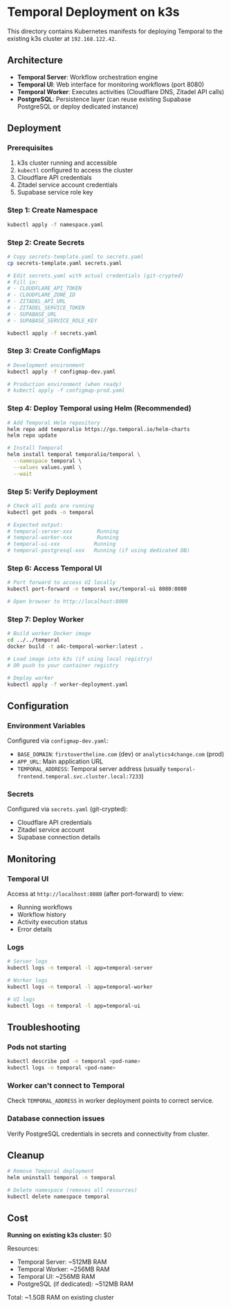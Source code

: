 # Temporal Deployment on k3s

This directory contains Kubernetes manifests for deploying Temporal to the existing k3s cluster at `192.168.122.42`.

## Architecture

- **Temporal Server**: Workflow orchestration engine
- **Temporal UI**: Web interface for monitoring workflows (port 8080)
- **Temporal Worker**: Executes activities (Cloudflare DNS, Zitadel API calls)
- **PostgreSQL**: Persistence layer (can reuse existing Supabase PostgreSQL or deploy dedicated instance)

## Deployment

### Prerequisites

1. k3s cluster running and accessible
2. `kubectl` configured to access the cluster
3. Cloudflare API credentials
4. Zitadel service account credentials
5. Supabase service role key

### Step 1: Create Namespace

```bash
kubectl apply -f namespace.yaml
```

### Step 2: Create Secrets

```bash
# Copy secrets-template.yaml to secrets.yaml
cp secrets-template.yaml secrets.yaml

# Edit secrets.yaml with actual credentials (git-crypted)
# Fill in:
# - CLOUDFLARE_API_TOKEN
# - CLOUDFLARE_ZONE_ID
# - ZITADEL_API_URL
# - ZITADEL_SERVICE_TOKEN
# - SUPABASE_URL
# - SUPABASE_SERVICE_ROLE_KEY

kubectl apply -f secrets.yaml
```

### Step 3: Create ConfigMaps

```bash
# Development environment
kubectl apply -f configmap-dev.yaml

# Production environment (when ready)
# kubectl apply -f configmap-prod.yaml
```

### Step 4: Deploy Temporal using Helm (Recommended)

```bash
# Add Temporal Helm repository
helm repo add temporalio https://go.temporal.io/helm-charts
helm repo update

# Install Temporal
helm install temporal temporalio/temporal \
  --namespace temporal \
  --values values.yaml \
  --wait
```

### Step 5: Verify Deployment

```bash
# Check all pods are running
kubectl get pods -n temporal

# Expected output:
# temporal-server-xxx        Running
# temporal-worker-xxx        Running
# temporal-ui-xxx           Running
# temporal-postgresql-xxx   Running (if using dedicated DB)
```

### Step 6: Access Temporal UI

```bash
# Port forward to access UI locally
kubectl port-forward -n temporal svc/temporal-ui 8080:8080

# Open browser to http://localhost:8080
```

### Step 7: Deploy Worker

```bash
# Build worker Docker image
cd ../../temporal
docker build -t a4c-temporal-worker:latest .

# Load image into k3s (if using local registry)
# OR push to your container registry

# Deploy worker
kubectl apply -f worker-deployment.yaml
```

## Configuration

### Environment Variables

Configured via `configmap-dev.yaml`:
- `BASE_DOMAIN`: `firstovertheline.com` (dev) or `analytics4change.com` (prod)
- `APP_URL`: Main application URL
- `TEMPORAL_ADDRESS`: Temporal server address (usually `temporal-frontend.temporal.svc.cluster.local:7233`)

### Secrets

Configured via `secrets.yaml` (git-crypted):
- Cloudflare API credentials
- Zitadel service account
- Supabase connection details

## Monitoring

### Temporal UI

Access at `http://localhost:8080` (after port-forward) to view:
- Running workflows
- Workflow history
- Activity execution status
- Error details

### Logs

```bash
# Server logs
kubectl logs -n temporal -l app=temporal-server

# Worker logs
kubectl logs -n temporal -l app=temporal-worker

# UI logs
kubectl logs -n temporal -l app=temporal-ui
```

## Troubleshooting

### Pods not starting

```bash
kubectl describe pod -n temporal <pod-name>
kubectl logs -n temporal <pod-name>
```

### Worker can't connect to Temporal

Check `TEMPORAL_ADDRESS` in worker deployment points to correct service.

### Database connection issues

Verify PostgreSQL credentials in secrets and connectivity from cluster.

## Cleanup

```bash
# Remove Temporal deployment
helm uninstall temporal -n temporal

# Delete namespace (removes all resources)
kubectl delete namespace temporal
```

## Cost

**Running on existing k3s cluster:** $0

Resources:
- Temporal Server: ~512MB RAM
- Temporal Worker: ~256MB RAM
- Temporal UI: ~256MB RAM
- PostgreSQL (if dedicated): ~512MB RAM

Total: ~1.5GB RAM on existing cluster
